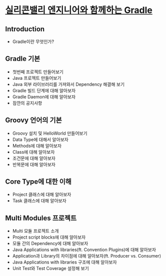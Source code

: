 # [실리콘밸리 엔지니어와 함께하는 Gradle](https://inf.run/xZG3C)

## Introduction

- Gradle이란 무엇인가?

## Gradle 기본

- 첫번째 프로젝트 만들어보기
- Java 프로젝트 만들어보기
- Java 외부 라이브러리를 가져와서 Dependency 해결해 보기
- Gradle 빌드 단계에 대해 알아보자
- Gradle Daemon에 대해 알아보자
- 잠깐의 공지사항

## Groovy 언어의 기본

- Groovy 설치 및 HelloWorld 만들어보기
- Data Type에 대해서 알아보자
- Methods에 대해 알아보자
- Class에 대해 알아보자
- 조건문에 대해 알아보자
- 반복문에 대해 알아보자

## Core Type에 대한 이해

- Project 클래스에 대해 알아보자
- Task 클래스에 대해 알아보자

## Multi Modules 프로젝트

- Multi 모듈 프로젝트 소개
- Project script blocks에 대해 알아보자
- 모듈 간의 Dependency에 대해 알아보자
- Java Applications with libraries(ft. Convention Plugins)에 대해 알아보자
- Application과 Library의 차이점에 대해 알아보자(ft. Producer vs. Consumer)
- Java Applications with libraries 구조에 대해 알아보자
- Unit Test와 Test Coverage 설정해 보기
